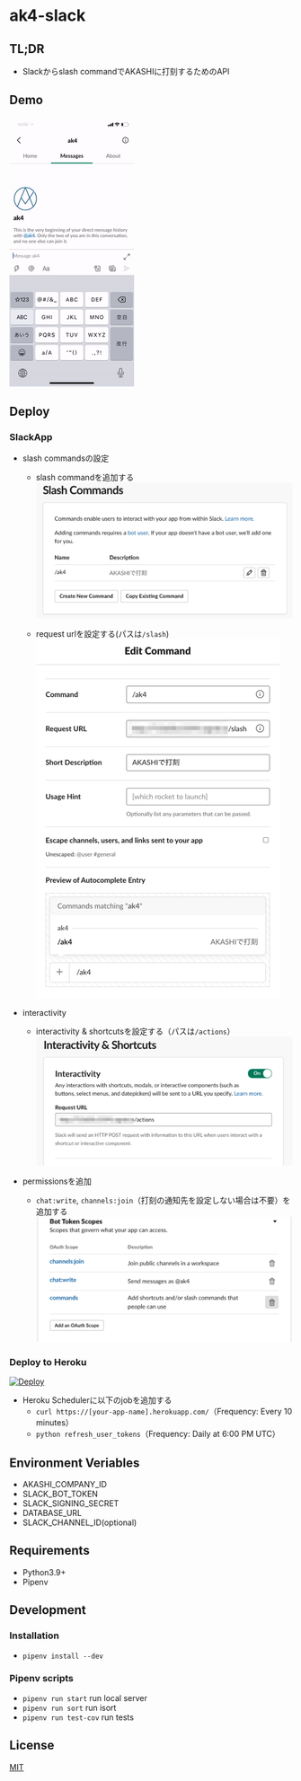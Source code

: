 ak4-slack
====

## TL;DR

- Slackからslash commandでAKASHIに打刻するためのAPI

## Demo

![demo](statics/demo.gif)

## Deploy

### SlackApp

- slash commandsの設定
  - slash commandを追加する
  ![slach command 1](statics/slash_commands_1.png)

  - request urlを設定する(パスは`/slash`)
  ![slash command 2](statics/slash_commands_2.png)

- interactivity
  - interactivity & shortcutsを設定する（パスは`/actions`）
  ![interactivity](statics/interactivity.png)

- permissionsを追加
  - `chat:write`, `channels:join`（打刻の通知先を設定しない場合は不要）を追加する
  ![bot user scopes](statics/bot_user_scopes.png)

### Deploy to Heroku

[![Deploy](https://www.herokucdn.com/deploy/button.svg)](https://heroku.com/deploy)

- Heroku Schedulerに以下のjobを追加する
  - `curl https://[your-app-name].herokuapp.com/`（Frequency: Every 10 minutes）
  - `python refresh_user_tokens`（Frequency: Daily at 6:00 PM UTC）

## Environment Veriables

- AKASHI_COMPANY_ID
- SLACK_BOT_TOKEN
- SLACK_SIGNING_SECRET
- DATABASE_URL
- SLACK_CHANNEL_ID(optional)

## Requirements

- Python3.9+
- Pipenv

## Development

### Installation

- `pipenv install --dev`

### Pipenv scripts

- `pipenv run start`
  run local server
- `pipenv run sort`
  run isort
- `pipenv run test-cov`
  run tests

## License

[MIT](LICENSE)
